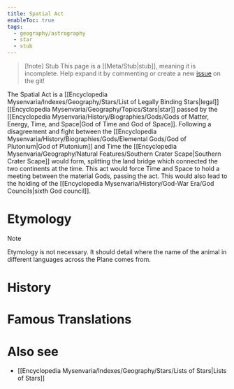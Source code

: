 ```yaml
---
title: Spatial Act
enableToc: true
tags:
  - geography/astrography
  - star
  - stub
---
```


> [!note] Stub
> This page is a [[Meta/Stub|stub]], meaning it is incomplete. Help expand it by commenting or create a new [issue](https://github.com/RagtimeGal/quartz--encyclopedia-mysenvaria/issues/new/choose) on the git!


The Spatial Act is a [[Encyclopedia Mysenvaria/Indexes/Geography/Stars/List of Legally Binding Stars|legal]] [[Encyclopedia Mysenvaria/Geography/Topics/Stars|star]] passed by the [[Encyclopedia Mysenvaria/History/Biographies/Gods/Gods of Matter, Energy, Time, and Space|God of Time and God of Space]]. Following a disagreement and fight between the [[Encyclopedia Mysenvaria/History/Biographies/Gods/Elemental Gods/God of Plutonium|God of Plutonium]] and Time the [[Encyclopedia Mysenvaria/Geography/Natural Features/Southern Crater Scape|Southern Crater Scape]] would form, splitting the land bridge which connected the two continents at the time. This act would force Time and Space to hold a meeting between the material Gods, passing the act. This would also lead to the holding of the [[Encyclopedia Mysenvaria/History/God-War Era/God Councils|sixth God council]].
# Etymology

> [!note]
> Etymology is not necessary. It should detail where the name of the animal in different languages across the Plane comes from.
# History

# Famous Translations

# Also see
- [[Encyclopedia Mysenvaria/Indexes/Geography/Stars/Lists of Stars|Lists of Stars]]

